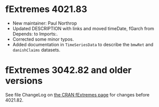 # fExtremes 4021.83

* New maintainer: Paul Northrop
* Updated DESCRIPTION with links and moved timeDate, fGarch from Depends: to Imports:.
* Corrected some minor typos.
* Added documentation in `TimeSeriesData` to describe the `bmwRet` and `danishClaims` datasets.

# fExtremes 3042.82 and older versions

See file ChangeLog on [the CRAN fExtremes page](https://CRAN.R-project.org/package=fExtremes) for changes before 4021.82.
